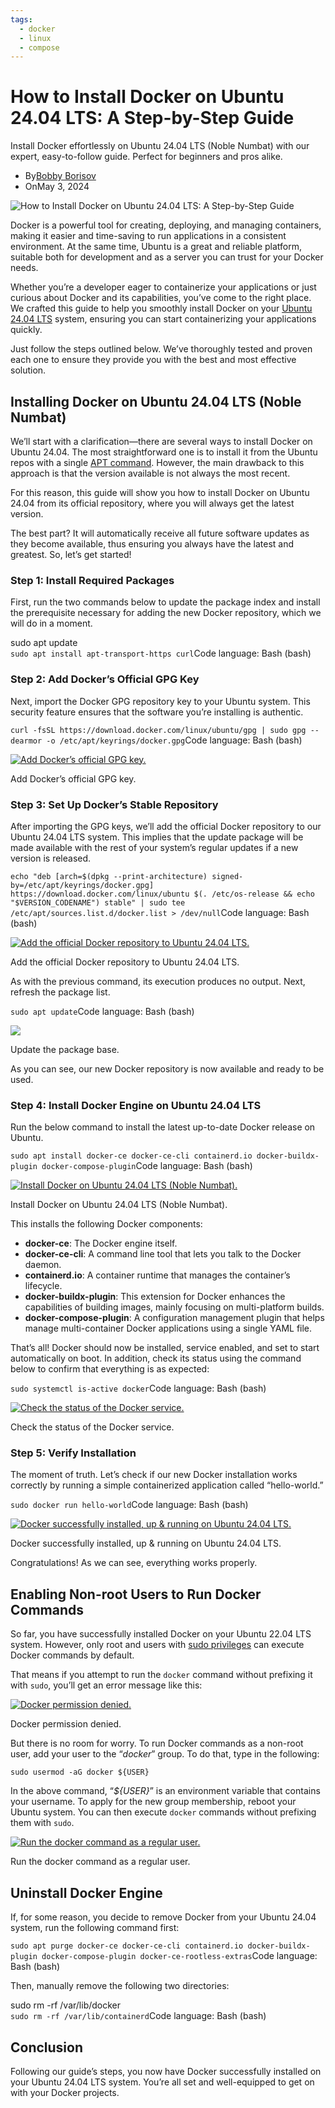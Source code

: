 ```yaml
---
tags:
  - docker
  - linux
  - compose
---
```




# How to Install Docker on Ubuntu 24.04 LTS: A Step-by-Step Guide

Install Docker effortlessly on Ubuntu 24.04 LTS (Noble Numbat) with our expert, easy-to-follow guide. Perfect for beginners and pros alike.

- By[Bobby Borisov](https://linuxiac.com/author/bobby-borisov/?ref=192.168.0.149)
- OnMay 3, 2024

![How to Install Docker on Ubuntu 24.04 LTS: A Step-by-Step Guide](https://cdn.shortpixel.ai/spai/q_lossy+ret_img+to_auto/linuxiac.com/wp-content/uploads/2024/05/docker-ubuntu2404-1024x576.jpg)

Docker is a powerful tool for creating, deploying, and managing containers, making it easier and time-saving to run applications in a consistent environment. At the same time, Ubuntu is a great and reliable platform, suitable both for development and as a server you can trust for your Docker needs.

Whether you’re a developer eager to containerize your applications or just curious about Docker and its capabilities, you’ve come to the right place. We crafted this guide to help you smoothly install Docker on your [Ubuntu 24.04 LTS](https://linuxiac.com/ubuntu-24-04-lts-noble-numbat/?ref=192.168.0.149) system, ensuring you can start containerizing your applications quickly.

Just follow the steps outlined below. We’ve thoroughly tested and proven each one to ensure they provide you with the best and most effective solution.

## Installing Docker on Ubuntu 24.04 LTS (Noble Numbat)

We’ll start with a clarification—there are several ways to install Docker on Ubuntu 24.04. The most straightforward one is to install it from the Ubuntu repos with a single [APT command](https://linuxiac.com/apt-command-in-linux/?ref=192.168.0.149). However, the main drawback to this approach is that the version available is not always the most recent.

For this reason, this guide will show you how to install Docker on Ubuntu 24.04 from its official repository, where you will always get the latest version.

The best part? It will automatically receive all future software updates as they become available, thus ensuring you always have the latest and greatest. So, let’s get started!

### Step 1: Install Required Packages

First, run the two commands below to update the package index and install the prerequisite necessary for adding the new Docker repository, which we will do in a moment.

sudo apt update  
`sudo apt install apt-transport-https curl`Code language: Bash (bash)

### Step 2: Add Docker’s Official GPG Key

Next, import the Docker GPG repository key to your Ubuntu system. This security feature ensures that the software you’re installing is authentic.

`curl -fsSL https://download.docker.com/linux/ubuntu/gpg | sudo gpg --dearmor -o /etc/apt/keyrings/docker.gpg`Code language: Bash (bash)

[![Add Docker’s official GPG key.](https://cdn.shortpixel.ai/spai/q_lossy+ret_img+to_auto/linuxiac.com/wp-content/uploads/2024/05/ubuntu2404-docker01.jpg)](https://linuxiac.b-cdn.net/wp-content/uploads/2024/05/ubuntu2404-docker01.jpg?ref=192.168.0.149)

Add Docker’s official GPG key.

### Step 3: Set Up Docker’s Stable Repository

After importing the GPG keys, we’ll add the official Docker repository to our Ubuntu 24.04 LTS system. This implies that the update package will be made available with the rest of your system’s regular updates if a new version is released.

`echo "deb [arch=$(dpkg --print-architecture) signed-by=/etc/apt/keyrings/docker.gpg] https://download.docker.com/linux/ubuntu $(. /etc/os-release && echo "$VERSION_CODENAME") stable" | sudo tee /etc/apt/sources.list.d/docker.list > /dev/null`Code language: Bash (bash)

[![Add the official Docker repository to Ubuntu 24.04 LTS.](https://cdn.shortpixel.ai/spai/q_lossy+ret_img+to_auto/linuxiac.com/wp-content/uploads/2024/05/ubuntu2404-docker02.jpg)](https://linuxiac.b-cdn.net/wp-content/uploads/2024/05/ubuntu2404-docker02.jpg?ref=192.168.0.149)

Add the official Docker repository to Ubuntu 24.04 LTS.

As with the previous command, its execution produces no output. Next, refresh the package list.

`sudo apt update`Code language: Bash (bash)

[![](https://cdn.shortpixel.ai/spai/q_lossy+ret_img+to_auto/linuxiac.com/wp-content/uploads/2024/05/ubuntu2404-docker03.jpg)](https://linuxiac.b-cdn.net/wp-content/uploads/2024/05/ubuntu2404-docker03.jpg?ref=192.168.0.149)

Update the package base.

As you can see, our new Docker repository is now available and ready to be used.

### Step 4: Install Docker Engine on Ubuntu 24.04 LTS

Run the below command to install the latest up-to-date Docker release on Ubuntu.

`sudo apt install docker-ce docker-ce-cli containerd.io docker-buildx-plugin docker-compose-plugin`Code language: Bash (bash)

[![Install Docker on Ubuntu 24.04 LTS (Noble Numbat).](https://cdn.shortpixel.ai/spai/q_lossy+ret_img+to_auto/linuxiac.com/wp-content/uploads/2024/05/ubuntu2404-docker04.jpg)](https://linuxiac.b-cdn.net/wp-content/uploads/2024/05/ubuntu2404-docker04.jpg?ref=192.168.0.149)

Install Docker on Ubuntu 24.04 LTS (Noble Numbat).

This installs the following Docker components:

- **docker-ce**: The Docker engine itself.
- **docker-ce-cli**: A command line tool that lets you talk to the Docker daemon.
- **containerd.io**: A container runtime that manages the container’s lifecycle.
- **docker-buildx-plugin**: This extension for Docker enhances the capabilities of building images, mainly focusing on multi-platform builds.
- **docker-compose-plugin**: A configuration management plugin that helps manage multi-container Docker applications using a single YAML file.

That’s all! Docker should now be installed, service enabled, and set to start automatically on boot. In addition, check its status using the command below to confirm that everything is as expected:

`sudo systemctl is-active docker`Code language: Bash (bash)

[![Check the status of the Docker service.](https://cdn.shortpixel.ai/spai/q_lossy+ret_img+to_auto/linuxiac.com/wp-content/uploads/2024/05/ubuntu2404-docker05.jpg)](https://linuxiac.b-cdn.net/wp-content/uploads/2024/05/ubuntu2404-docker05.jpg?ref=192.168.0.149)

Check the status of the Docker service.

### Step 5: Verify Installation

The moment of truth. Let’s check if our new Docker installation works correctly by running a simple containerized application called “hello-world.”

`sudo docker run hello-world`Code language: Bash (bash)

[![Docker successfully installed, up & running on Ubuntu 24.04 LTS.](https://cdn.shortpixel.ai/spai/q_lossy+ret_img+to_auto/linuxiac.com/wp-content/uploads/2024/05/ubuntu2404-docker06.jpg)](https://linuxiac.b-cdn.net/wp-content/uploads/2024/05/ubuntu2404-docker06.jpg?ref=192.168.0.149)

Docker successfully installed, up & running on Ubuntu 24.04 LTS.

Congratulations! As we can see, everything works properly.

## Enabling Non-root Users to Run Docker Commands

So far, you have successfully installed Docker on your Ubuntu 22.04 LTS system. However, only root and users with [sudo privileges](https://linuxiac.com/make-sudo-remember-password-longer/?ref=192.168.0.149) can execute Docker commands by default.

That means if you attempt to run the `docker` command without prefixing it with `sudo`, you’ll get an error message like this:

[![Docker permission denied.](https://cdn.shortpixel.ai/spai/q_lossy+ret_img+to_auto/linuxiac.com/wp-content/uploads/2024/05/ubuntu2404-docker07.jpg)](https://linuxiac.b-cdn.net/wp-content/uploads/2024/05/ubuntu2404-docker07.jpg?ref=192.168.0.149)

Docker permission denied.

But there is no room for worry. To run Docker commands as a non-root user, add your user to the “_docker_” group. To do that, type in the following:

`sudo usermod -aG docker ${USER}`

In the above command, “_${USER}_” is an environment variable that contains your username. To apply for the new group membership, reboot your Ubuntu system. You can then execute `docker` commands without prefixing them with `sudo`.

[![Run the docker command as a regular user.](https://cdn.shortpixel.ai/spai/q_lossy+ret_img+to_auto/linuxiac.com/wp-content/uploads/2024/05/ubuntu2404-docker08.jpg)](https://linuxiac.b-cdn.net/wp-content/uploads/2024/05/ubuntu2404-docker08.jpg?ref=192.168.0.149)

Run the docker command as a regular user.

## Uninstall Docker Engine

If, for some reason, you decide to remove Docker from your Ubuntu 24.04 system, run the following command first:

`sudo apt purge docker-ce docker-ce-cli containerd.io docker-buildx-plugin docker-compose-plugin docker-ce-rootless-extras`Code language: Bash (bash)

Then, manually remove the following two directories:

sudo rm -rf /var/lib/docker  
`sudo rm -rf /var/lib/containerd`Code language: Bash (bash)

## Conclusion

Following our guide’s steps, you now have Docker successfully installed on your Ubuntu 24.04 LTS system. You’re all set and well-equipped to get on with your Docker projects.